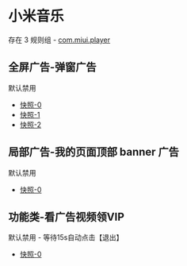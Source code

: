 # 小米音乐

存在 3 规则组 - [com.miui.player](/src/apps/com.miui.player.ts)

## 全屏广告-弹窗广告

默认禁用

- [快照-0](https://i.gkd.li/import/13623503)
- [快照-1](https://i.gkd.li/import/12700955)
- [快照-2](https://i.gkd.li/import/13304343)

## 局部广告-我的页面顶部 banner 广告

默认禁用

- [快照-0](https://i.gkd.li/import/12700984)

## 功能类-看广告视频领VIP

默认禁用 - 等待15s自动点击【退出】

- [快照-0](https://i.gkd.li/import/13610667)
